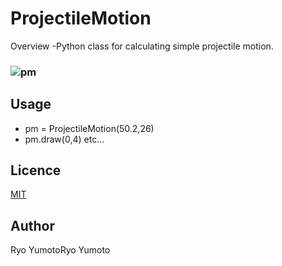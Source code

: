 ProjectileMotion 
====

Overview
-Python class for calculating simple projectile motion.
### ![pm](https://user-images.githubusercontent.com/23047341/41507244-dc97bd9e-7269-11e8-9039-80d534228c79.png)

## Usage
- pm = ProjectileMotion(50.2,26)
- pm.draw(0,4)
etc...



## Licence

[MIT](https://github.com/tcnksm/tool/blob/master/LICENCE)

## Author
Ryo YumotoRyo Yumoto
